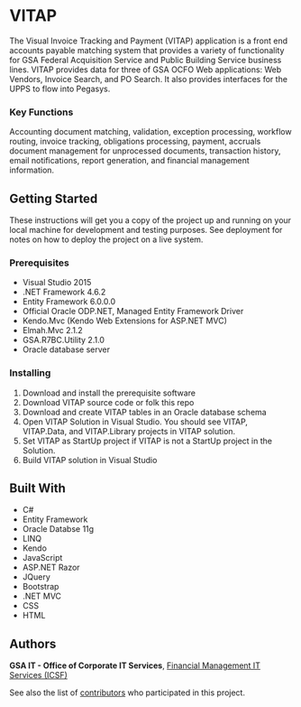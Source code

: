 # VITAP
The Visual Invoice Tracking and Payment (VITAP) application is a front end accounts payable matching system that provides a variety of functionality for GSA Federal Acquisition Service and Public Building Service business lines. VITAP provides data for three of GSA OCFO Web applications: Web Vendors, Invoice Search, and PO Search. It also provides interfaces for the UPPS to flow into Pegasys. 

### Key Functions 
Accounting document matching, validation, exception processing, workflow routing, invoice tracking, obligations processing, payment, accruals document management for unprocessed documents, transaction history, email notifications, report generation, and financial management information.

## Getting Started
These instructions will get you a copy of the project up and running on your local machine for development and testing purposes. See deployment for notes on how to deploy the project on a live system.

### Prerequisites
- Visual Studio 2015
- .NET Framework 4.6.2
- Entity Framework 6.0.0.0
- Official Oracle ODP.NET, Managed Entity Framework Driver
- Kendo.Mvc (Kendo Web Extensions for ASP.NET MVC)
- Elmah.Mvc 2.1.2
- GSA.R7BC.Utility 2.1.0
- Oracle database server

### Installing
1. Download and install the prerequisite software
2. Download VITAP source code or folk this repo
3. Download and create VITAP tables in an Oracle database schema
4. Open VITAP Solution in Visual Studio.  You should see VITAP, VITAP.Data, and VITAP.Library projects in VITAP solution. 
5. Set VITAP as StartUp project if VITAP is not a StartUp project in the Solution. 
6. Build VITAP solution in Visual Studio

## Built With
- C#
- Entity Framework
- Oracle Databse 11g
- LINQ
- Kendo
- JavaScript
- ASP.NET Razor
- JQuery
- Bootstrap
- .NET MVC
- CSS
- HTML

## Authors

**GSA IT - Office of Corporate IT Services**, [Financial Management IT Services (ICSF)](https://github.com/orgs/GSA/teams/corporate-it-services/members)

See also the list of [contributors](https://github.com/GSA/FM-VITAP/graphs/contributors) who participated in this project.
